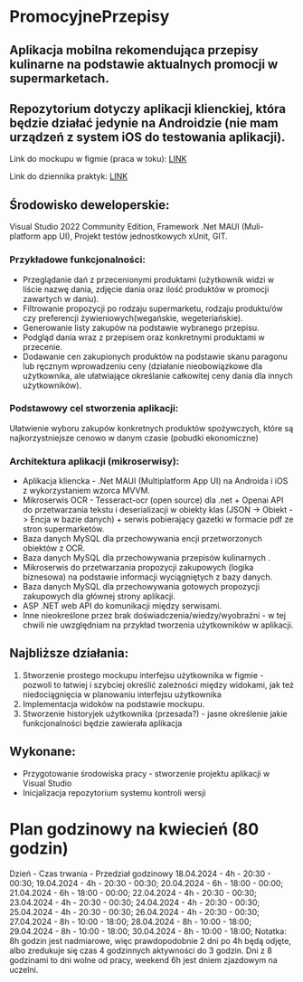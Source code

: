 # PromocyjnePrzepisy
## Aplikacja mobilna rekomendująca przepisy kulinarne na podstawie aktualnych promocji w supermarketach.

## Repozytorium dotyczy aplikacji klienckiej, która będzie działać jedynie na Androidzie (nie mam urządzeń z system iOS do testowania aplikacji).
Link do mockupu w figmie (praca w toku): [LINK](https://www.figma.com/file/tv9aa3ogYHgB75HspjybIR/PromocyjnePrzepisy?type=design&node-id=5%3A2&mode=design&t=2HFiYLqctx7OHkHO-1) 

Link do dziennika praktyk: [LINK](https://docs.google.com/document/d/1p0ktWxdgcmvHCz7Zp5gDIfEQv0BLz8xe/edit?usp=sharing&ouid=102039872799773985673&rtpof=true&sd=true)

## Środowisko deweloperskie:
Visual Studio 2022 Community Edition, Framework .Net MAUI (Muli-platform app UI), Projekt testów jednostkowych xUnit, GIT.

### Przykładowe funkcjonalności:
* Przeglądanie dań z przecenionymi produktami (użytkownik widzi w liście nazwę dania, zdjęcie dania oraz ilość produktów w promocji zawartych w daniu).
* Filtrowanie propozycji po rodzaju supermarketu, rodzaju produktu/ów czy preferencji żywieniowych(wegańskie, wegeteriańskie).
* Generowanie listy zakupów na podstawie wybranego przepisu.
* Podgląd dania wraz z przepisem oraz konkretnymi produktami w przecenie.
* Dodawanie cen zakupionych produktów na podstawie skanu paragonu lub ręcznym wprowadzeniu ceny (działanie nieobowiązkowe dla użytkownika, ale ułatwiające określanie całkowitej ceny dania dla innych użytkowników).

### Podstawowy cel stworzenia aplikacji:
Ułatwienie wyboru zakupów konkretnych produktów spożywczych, które są najkorzystniejsze cenowo w danym czasie (pobudki ekonomiczne)

### Architektura aplikacji (mikroserwisy):
* Aplikacja kliencka - .Net MAUI (Multiplatform App UI) na Androida i iOS z wykorzystaniem wzorca MVVM.
* Mikroserwis OCR - Tesseract-ocr (open source) dla .net + Openai API do przetwarzania tekstu i deserializacji w obiekty klas (JSON -> Obiekt -> Encja w bazie danych) + serwis pobierający gazetki w formacie pdf ze stron supermarketów.
* Baza danych MySQL dla przechowywania encji przetworzonych obiektów z OCR.
* Baza danych MySQL dla przechowywania przepisów kulinarnych .
* Mikroserwis do przetwarzania propozycji zakupowych (logika biznesowa) na podstawie informacji wyciągniętych z bazy danych.
* Baza danych MySQL dla przechowywania gotowych propozycji zakupowych dla głównej strony aplikacji.
* ASP .NET web API do komunikacji między serwisami.
* Inne nieokreślone przez brak doświadczenia/wiedzy/wyobraźni - w tej chwili nie uwzględniam na przykład tworzenia użytkowników w aplikacji.

## Najbliższe działania:
1. Stworzenie prostego mockupu interfejsu użytkownika w figmie - pozwoli to łatwiej i szybciej określić zależności między widokami, jak też niedociągnięcia w planowaniu interfejsu użytkownika
2. Implementacja widoków na podstawie mockupu.
3. Stworzenie historyjek użytkownika (przesada?) - jasne określenie jakie funkcjonalności będzie zawierała aplikacja

## Wykonane:
* Przygotowanie środowiska pracy - stworzenie projektu aplikacji w Visual Studio
* Inicjalizacja repozytorium systemu kontroli wersji

# Plan godzinowy na kwiecień (80 godzin)
Dzień - Czas trwania - Przedział godzinowy
18.04.2024 - 4h - 20:30 - 00:30;
19.04.2024 - 4h - 20:30 - 00:30;
20.04.2024 - 6h - 18:00 - 00:00;
21.04.2024 - 6h - 18:00 - 00:00;
22.04.2024 - 4h - 20:30 - 00:30;
23.04.2024 - 4h - 20:30 - 00:30;
24.04.2024 - 4h - 20:30 - 00:30;
25.04.2024 - 4h - 20:30 - 00:30;
26.04.2024 - 4h - 20:30 - 00:30;
27.04.2024 - 8h - 10:00 - 18:00;
28.04.2024 - 8h - 10:00 - 18:00;
29.04.2024 - 8h - 10:00 - 18:00;
30.04.2024 - 8h - 10:00 - 18:00;
Notatka: 8h godzin jest nadmiarowe, więc prawdopodobnie 2 dni po 4h będą odjęte, albo zredukuje się czas 4 godzinnych aktywności do 3 godzin. Dni z 8 godzinami to dni wolne od pracy, weekend 6h jest dniem zjazdowym na uczelni.
